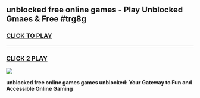 
## unblocked free online games - Play Unblocked Gmaes & Free #trg8g
<h3>
<a href="https://news.freeplayer.one?title=unblocked_free_online_games&ref=24F">CLICK TO PLAY</a></h3>
<hr>

<h3>
<a href="https://news.freeplayer.one?title=unblocked_free_online_games&ref=24F">CLICK 2 PLAY</a>
  
</h3>

<a href="https://news.freeplayer.one?title=unblocked_free_online_games&ref=24F/"><img src="https://clearcache.store/games.png"></a>


**unblocked free online games games unblocked: Your Gateway to Fun and Accessible Online Gaming**
